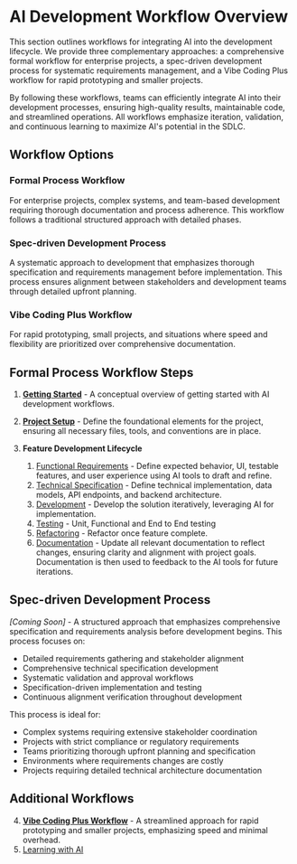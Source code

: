 # AI Development Workflow Overview

This section outlines workflows for integrating AI into the development lifecycle. We provide three complementary approaches: a comprehensive formal workflow for enterprise projects, a spec-driven development process for systematic requirements management, and a Vibe Coding Plus workflow for rapid prototyping and smaller projects.

By following these workflows, teams can efficiently integrate AI into their development processes, ensuring high-quality results, maintainable code, and streamlined operations. All workflows emphasize iteration, validation, and continuous learning to maximize AI's potential in the SDLC.

## Workflow Options

### Formal Process Workflow
For enterprise projects, complex systems, and team-based development requiring thorough documentation and process adherence. This workflow follows a traditional structured approach with detailed phases.

### Spec-driven Development Process
A systematic approach to development that emphasizes thorough specification and requirements management before implementation. This process ensures alignment between stakeholders and development teams through detailed upfront planning.

### Vibe Coding Plus Workflow  
For rapid prototyping, small projects, and situations where speed and flexibility are prioritized over comprehensive documentation.

## Formal Process Workflow Steps

1. **[Getting Started](01-getting-started.md)** - A conceptual overview of getting started with AI development workflows.
2. **[Project Setup](02-project-setup.md)** - Define the foundational elements for the project, ensuring all necessary files, tools, and conventions are in place.
3. **Feature Development Lifecycle**

    1. [Functional Requirements](formal-process/01-functional-requirement.md) - Define expected behavior, UI, testable features, and user experience using AI tools to draft and refine.
    2. [Technical Specification](formal-process/02-technical-specification.md) - Define technical implementation, data models, API endpoints, and backend architecture.
    3. [Development](formal-process/03-development.md) - Develop the solution iteratively, leveraging AI for implementation.
    4. [Testing](formal-process/04-testing.md) - Unit, Functional and End to End testing
    5. [Refactoring](formal-process/05-refactoring.md) - Refactor once feature complete.
    6. [Documentation](formal-process/06-documentation.md) - Update all relevant documentation to reflect changes, ensuring clarity and alignment with project goals. Documentation is then used to feedback to the AI tools for future iterations.

## Spec-driven Development Process

*[Coming Soon]* - A structured approach that emphasizes comprehensive specification and requirements analysis before development begins. This process focuses on:

- Detailed requirements gathering and stakeholder alignment
- Comprehensive technical specification development  
- Systematic validation and approval workflows
- Specification-driven implementation and testing
- Continuous alignment verification throughout development

This process is ideal for:

- Complex systems requiring extensive stakeholder coordination
- Projects with strict compliance or regulatory requirements
- Teams prioritizing thorough upfront planning and specification
- Environments where requirements changes are costly
- Projects requiring detailed technical architecture documentation

## Additional Workflows

4. **[Vibe Coding Plus Workflow](04-vibe-coding-workflow.md)** - A streamlined approach for rapid prototyping and smaller projects, emphasizing speed and minimal overhead.
5. [Learning with AI](99-learning.md)
